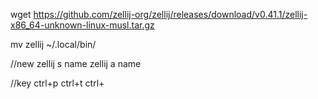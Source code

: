 
wget https://github.com/zellij-org/zellij/releases/download/v0.41.1/zellij-x86_64-unknown-linux-musl.tar.gz

mv zellij ~/.local/bin/

//new 
zellij s name
zellij a name

//key
ctrl+p
ctrl+t
ctrl+


